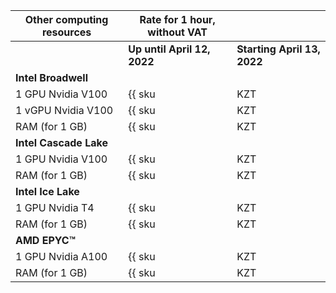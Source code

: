 | Other computing resources | Rate for 1 hour, without VAT | |
| --- | --- | --- |
| | **Up until April 12, 2022** | **Starting April 13, 2022** |
| **Intel Broadwell** | | |
| 1 GPU Nvidia V100  | {{ sku|KZT|compute.vm.gpu.gpu-standard.preemptible|string }} | ₸312.00 |
| 1 vGPU Nvidia V100 | {{ sku|KZT|compute.vm.gpu.vgpu-standard.v1.preemptible|string }} | ₸78.00 |
| RAM (for 1 GB) | {{ sku|KZT|compute.vm.ram.preemptible|string }} | ₸0.60 |
| **Intel Cascade Lake** | | |
| 1 GPU Nvidia V100 | {{ sku|KZT|compute.vm.gpu.gpu-standard.preemptible.v2|string }} | ₸312.00 |
| RAM (for 1 GB) | {{ sku|KZT|compute.vm.ram.preemptible.v2|string }} | ₸0.35 |
| **Intel Ice Lake** | | |
| 1 GPU Nvidia T4 | {{ sku|KZT|compute.vm.gpu.standard.v3-t4.preemptible|string }} | ₸80.00 |
| RAM (for 1 GB) | {{ sku|KZT|compute.vm.ram.preemptible.v3|string }} | ₸0.35 |
| **AMD EPYC™** | | |
| 1 GPU Nvidia A100 | {{ sku|KZT|compute.vm.gpu.gpu-standard.preemptible.v3|string }} | ₸743.40 |
| RAM (for 1 GB) | {{ sku|KZT|compute.vm.ram.gpu-standard.preemptible.v3|string }} | ₸0.55 |